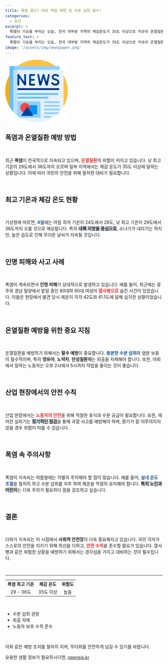 ```yaml
---
title: 폭염 경고! 야외 작업 제한 및 수분 섭취 필수!
categories:
  - 보건
excerpt: >
  폭염이 기승을 부리는 오늘, 전국 대부분 지역의 체감온도가 35도 이상으로 치솟아 온열질환이 우려됩니다. 광주와 밀양에서 밭일 중 숨진 80대와 60대 사례가 경각심을 높이고 있습니다. 철저한 대비가 필요합니다!
feature_text: >
  폭염이 기승을 부리는 오늘, 전국 대부분 지역의 체감온도가 35도 이상으로 치솟아 온열질환이 우려됩니다. 광주와 밀양에서 밭일 중 숨진 80대와 60대 사례가 경각심을 높이고 있습니다. 철저한 대비가 필요합니다!
image: '/assets/img/newspaper.png'
---
```


<p><img src="/assets/img/newspaper.png" alt="kimp 속보" /></p>

<h2 data-ke-size="size26">폭염과 온열질환 예방 방법</h2>

<p data-ke-size="size16">&nbsp;</p>

<p data-ke-size="size16">최근 <b>폭염</b>이 전국적으로 지속되고 있으며, <b><span style="color: #ee2323;">온열질환</span></b>의 위험이 커지고 있습니다. 낮 최고 기온이 29도에서 36도까지 오르며 일부 지역에서는 체감 온도가 35도 이상에 달하는 상황입니다. 이에 따라 국민의 안전을 위해 철저한 대비가 필요합니다.</p>

<p data-ke-size="size16">&nbsp;</p>

<h2 data-ke-size="size26">최고 기온과 체감 온도 현황</h2>

<p data-ke-size="size16">&nbsp;</p>

<p data-ke-size="size16">기상청에 따르면, <b><span style="color: #1a5490;">4일</span></b>에는 아침 최저 기온이 24도에서 28도, 낮 최고 기온이 29도에서 36도까지 오를 것으로 예상됩니다. 특히 <b><span style="background-color: #21538527;">내륙 지방을 중심으로</span></b>, 소나기가 내리기는 하지만, 높은 습도로 인해 무더운 날씨가 지속될 것입니다.</p>

<p data-ke-size="size16">&nbsp;</p>

<h2 data-ke-size="size26">인명 피해와 사고 사례</h2>

<p data-ke-size="size16">&nbsp;</p>

<p data-ke-size="size16">폭염이 계속되면서 <b>인명 피해</b>가 상대적으로 발생하고 있습니다. 예를 들어, 최근에는 광주와 경남 밀양에서 밭일 중인 80대와 60대 여성이 <b><span style="color: #ee2323;">열사병으로</span></b> 숨진 사건이 있었습니다. 이들은 현장에서 발견 당시 체온이 각각 42도와 41.1도에 달해 심각한 상황이었습니다.</p>

<p data-ke-size="size16">&nbsp;</p>

<h2 data-ke-size="size26">온열질환 예방을 위한 중요 지침</h2>

<p data-ke-size="size16">&nbsp;</p>

<p data-ke-size="size16">온열질환을 예방하기 위해서는 <b>탈수 예방</b>이 중요합니다. <b><span style="color: #1a5490;">충분한 수분 섭취</span></b>와 염분 보충이 필수적이며, 특히 <b>영유아</b>, <b>노약자</b>, <b>만성질환자</b>는 외출을 자제해야 합니다. 또한, 야외에서 일하는 노동자는 오후 2시에서 5시까지 작업을 줄이는 것이 좋습니다.</p>

<p data-ke-size="size16">&nbsp;</p>

<h2 data-ke-size="size26">산업 현장에서의 안전 수칙</h2>

<p data-ke-size="size16">&nbsp;</p>

<p data-ke-size="size16">산업 현장에서는 <b><span style="color: #ee2323;">노동자의 안전</span></b>을 위해 적절한 휴식과 수분 공급이 필요합니다. 또한, 에어컨 실외기는 <b><span style="background-color: #21538527;">정기적인 점검</span></b>을 통해 과열 사고를 예방해야 하며, 환기가 잘 이루어지지 않을 경우 위험이 따를 수 있습니다.</p>

<p data-ke-size="size16">&nbsp;</p>

<h2 data-ke-size="size26">폭염 속 주의사항</h2>

<p data-ke-size="size16">&nbsp;</p>

<p data-ke-size="size16">폭염이 지속되는 여름철에는 각별히 주의해야 할 점이 많습니다. 예를 들어, <b><span style="color: #1a5490;">실내 온도 조절</span></b>을 철저히 하고 수분 섭취를 자주 하여 체온을 적절히 유지해야 합니다. <b><span style="background-color: #21538527;">특히 노인과 어린이</span></b>는 더욱 주의가 필요하다 점을 강조하고 싶습니다.</p>

<p data-ke-size="size16">&nbsp;</p>

<h2 data-ke-size="size26">결론</h2>

<p data-ke-size="size16">&nbsp;</p>

<p data-ke-size="size16">더위가 지속되는 이 시점에서 <b>사회적 안전망</b>이 더욱 중요해지고 있습니다. 국민 각자가 스스로의 안전을 지키기 위해 최선을 다하고, <b><span style="color: #ee2323;">안전 수칙</span></b>을 준수할 필요가 있습니다. 열사병과 같은 위험한 상황을 예방하기 위해서는 경각심을 가지고 대비하는 것이 필수입니다.</p>

<p data-ke-size="size16">&nbsp;</p>

<hr>

<table style="width:100%;">
  <tr>
    <td style="text-align: center; height: 17px;"><b>폭염 최고 기온</b></td>
    <td style="text-align: center; height: 17px;"><b>체감 온도</b></td>
    <td style="text-align: center; height: 17px;"><b>위험도</b></td>
  </tr>
  <tr>
    <td style="text-align: center; height: 17px;">29 - 36도</td>
    <td style="text-align: center; height: 17px;">35도 이상</td>
    <td style="text-align: center; height: 17px;">높음</td>
  </tr>
</table>

<p data-ke-size="size16">&nbsp;</p>

<ul>
  <li>수분 섭취 권장</li>
  <li>외출 자제</li>
  <li>노동자 보호 수칙 준수</li>
</ul>

<p data-ke-size="size16">&nbsp;</p>

<p data-ke-size="size16">이와 같은 예방 조치를 철저히 지켜, 무더위를 안전하게 넘길 수 있기를 바랍니다.</p>
유용한 생활 정보가 필요하시다면, <a href="https://opensis.kr" rel="dofollow">opensis.kr</a>


